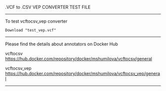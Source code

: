 .VCF to .CSV VEP CONVERTER TEST FILE
__________________________________________________________________________________________
To test vcftocsv_vep converter

    Download "test_vep.vcf"

__________________________________________________________________________________________
Please find the details about annotators on Docker Hub

vcftocsv       https://hub.docker.com/repository/docker/mshumilova/vcftocsv/general

vcftocsv_vep   https://hub.docker.com/repository/docker/mshumilova/vcftocsv_vep/general
__________________________________________________________________________________________
  


